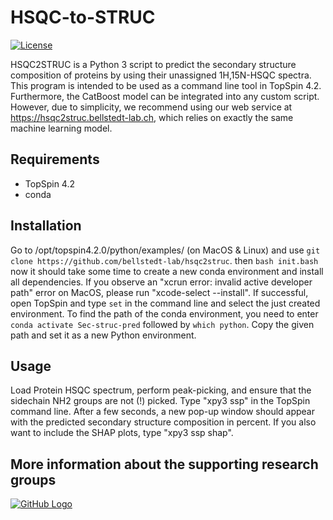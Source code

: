 # HSQC-to-STRUC
[![License](https://img.shields.io/badge/License-MIT%202.0-blue.svg)](https://opensource.org/licenses/MIT)

HSQC2STRUC is a Python 3 script to predict the secondary structure composition of proteins by using their unassigned 1H,15N-HSQC spectra. This program is intended to be used as a command line tool in TopSpin 4.2. Furthermore, the CatBoost model can be integrated into any custom script. However, due to simplicity, we recommend using our web service at https://hsqc2struc.bellstedt-lab.ch, which relies on exactly the same machine learning model.

## Requirements
- TopSpin 4.2
- conda

## Installation
Go to /opt/topspin4.2.0/python/examples/ (on MacOS & Linux) and use 
```git clone https://github.com/bellstedt-lab/hsqc2struc```.
then
```bash init.bash```
now it should take some time to create a new conda environment and install all dependencies. If you observe an "xcrun error: invalid active developer path" error on MacOS, please run "xcode-select --install".
If successful, open TopSpin and type ```set``` in the command line and select the just created environment. 
To find the path of the conda environment, you need to enter ```conda activate Sec-struc-pred``` followed by ```which python```. Copy the given path and set it as a new Python environment.

## Usage
Load Protein HSQC spectrum, perform peak-picking, and ensure that the sidechain NH2 groups are not (!) picked. Type "xpy3 ssp" in the TopSpin command line. After a few seconds, a new pop-up window should appear with the predicted secondary structure composition in percent. If you also want to include the SHAP plots, type "xpy3 ssp shap".
 


## More information about the supporting research groups
[![GitHub Logo](https://www.bellstedt-lab.ch/images/logo_blab_400px.png)](https://www.bellstedt-lab.ch)
